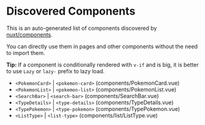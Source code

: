 # Discovered Components

This is an auto-generated list of components discovered by [nuxt/components](https://github.com/nuxt/components).

You can directly use them in pages and other components without the need to import them.

**Tip:** If a component is conditionally rendered with `v-if` and is big, it is better to use `Lazy` or `lazy-` prefix to lazy load.

- `<PokemonCard>` | `<pokemon-card>` (components/PokemonCard.vue)
- `<PokemonList>` | `<pokemon-list>` (components/PokemonList.vue)
- `<SearchBar>` | `<search-bar>` (components/SearchBar.vue)
- `<TypeDetails>` | `<type-details>` (components/TypeDetails.vue)
- `<TypePokemon>` | `<type-pokemon>` (components/TypePokemon.vue)
- `<ListType>` | `<list-type>` (components/list/ListType.vue)
